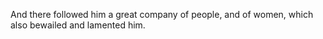 And there followed him a great company of people, and of women, which also bewailed and lamented him.
